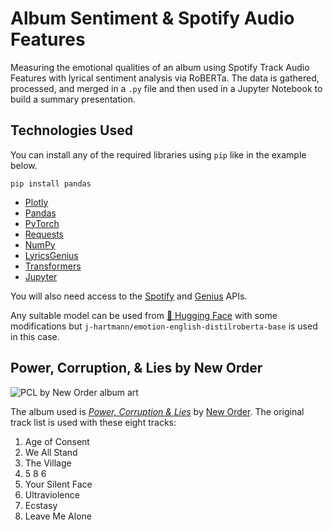 # Album Sentiment & Spotify Audio Features
Measuring the emotional qualities of an album using Spotify Track Audio Features with lyrical sentiment analysis via RoBERTa. The data is gathered,
processed, and merged in a `.py` file and then used in a Jupyter Notebook to build a summary presentation. 

## Technologies Used
You can install any of the required libraries using `pip` like in the example below.

`pip install pandas`

- [Plotly](https://pypi.org/project/plotly/)
- [Pandas](https://pypi.org/project/pandas/)
- [PyTorch](https://pypi.org/project/torch/) 
- [Requests](https://pypi.org/project/requests/)
- [NumPy](https://pypi.org/project/numpy/)
- [LyricsGenius](https://pypi.org/project/lyricsgenius/)
- [Transformers](https://pypi.org/project/transformers/)
- [Jupyter](https://pypi.org/project/jupyterlab/)

You will also need access to the [Spotify](https://developer.spotify.com/documentation/web-api/quick-start/) and [Genius](https://docs.genius.com/) APIs. 

Any suitable model can be used from [🤗 Hugging Face](https://huggingface.co/) with some modifications but `j-hartmann/emotion-english-distilroberta-base` is used in this case.

## Power, Corruption, & Lies by New Order
![PCL by New Order album art](https://cps-static.rovicorp.com/3/JPG_500/MI0003/239/MI0003239337.jpg)

The album used is [*Power, Corruption & Lies*](https://en.wikipedia.org/wiki/Power,_Corruption_%26_Lies) by [New Order](https://en.wikipedia.org/wiki/New_Order_(band)). The original track list is used with these eight tracks:
1. Age of Consent 
2. We All Stand
3. The Village
4. 5 8 6
5. Your Silent Face
6. Ultraviolence
7. Ecstasy
8. Leave Me Alone
